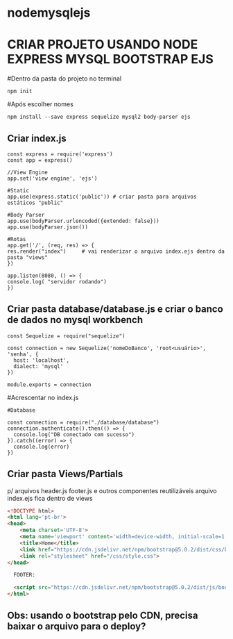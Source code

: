 # nodemysqlejs

# CRIAR PROJETO USANDO NODE EXPRESS MYSQL BOOTSTRAP EJS

#Dentro da pasta do projeto no terminal
```
npm init
 ``` 
#Após escolher nomes
```
npm install --save express sequelize mysql2 body-parser ejs
```

## Criar index.js
```
const express = require('express')
const app = express()

//View Engine
app.set('view engine', 'ejs')

#Static
app.use(express.static('public')) # criar pasta para arquivos estáticos "public"

#Body Parser
app.use(bodyParser.urlencoded({extended: false}))
app.use(bodyParser.json())

#Rotas
app.get('/', (req, res) => {
res.render("index")     # vai renderizar o arquivo index.ejs dentro da pasta "views"
})

app.listen(8080, () => {
console.log( "servidor rodando")
})
```

## Criar pasta database/database.js e criar o banco de dados no mysql workbench

```
const Sequelize = require("sequelize")

const connection = new Sequelize('nomeDoBanco', 'root<usuário>', 'senha', {
  host: 'localhost',
  dialect: 'mysql'
})

module.exports = connection

```
#Acrescentar no index.js
```
#Database

const connection = require("./database/database")
connection.authenticate().then(() => {
  console.log("DB conectado com sucesso")
}).catch((error) => {
  console.log(error)
})
```
## Criar pasta Views/Partials
p/ arquivos header.js footer.js e outros componentes reutilizáveis
arquivo index.ejs fica dentro de views
```html
<!DOCTYPE html>
<html lang='pt-br'>
<head>
    <meta charset='UTF-8'>
    <meta name='viewport' content='width=device-width, initial-scale=1.0'>
    <title>Home</title>
    <link href="https://cdn.jsdelivr.net/npm/bootstrap@5.0.2/dist/css/bootstrap.min.css" rel="stylesheet" integrity="sha384-EVSTQN3/azprG1Anm3QDgpJLIm9Nao0Yz1ztcQTwFspd3yD65VohhpuuCOmLASjC" crossorigin="anonymous">
    <link rel="stylesheet" href="/css/style.css">
</head>

  FOOTER:

  <script src="https://cdn.jsdelivr.net/npm/bootstrap@5.0.2/dist/js/bootstrap.bundle.min.js" integrity="sha384-MrcW6ZMFYlzcLA8Nl+NtUVF0sA7MsXsP1UyJoMp4YLEuNSfAP+JcXn/tWtIaxVXM" crossorigin="anonymous"></script>
</html>
```
## Obs: usando o bootstrap pelo CDN, precisa baixar o arquivo para o deploy?
